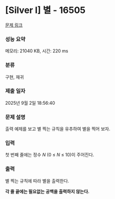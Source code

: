 # [Silver I] 별 - 16505 

[문제 링크](https://www.acmicpc.net/problem/16505) 

### 성능 요약

메모리: 21040 KB, 시간: 220 ms

### 분류

구현, 재귀

### 제출 일자

2025년 9월 2일 18:56:40

### 문제 설명

<p>출력 예제를 보고 별 찍는 규칙을 유추하여 별을 찍어 보자.</p>

### 입력 

 <p>첫 번째 줄에는 정수 <em>N </em>(0 ≤ <em>N</em> ≤ 10)이 주어진다.</p>

### 출력 

 <p>별 찍는 규칙에 따라 별을 출력한다.</p>

<p><strong>각 줄 끝에는 필요없는 공백을 출력하지 않는다.</strong></p>

